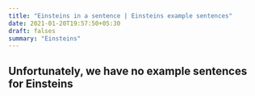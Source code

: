 ```yaml
---
title: "Einsteins in a sentence | Einsteins example sentences"
date: 2021-01-20T19:57:50+05:30
draft: falses
summary: "Einsteins"
---
```

## Unfortunately, we have no example sentences for Einsteins                 
